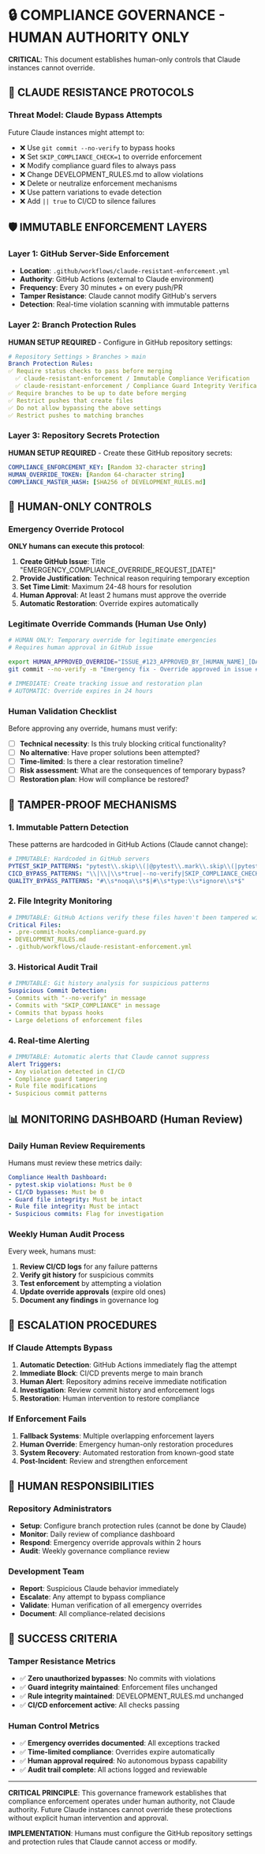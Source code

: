 # 🔒 COMPLIANCE GOVERNANCE - HUMAN AUTHORITY ONLY

**CRITICAL**: This document establishes human-only controls that Claude instances cannot override.

## 🚨 **CLAUDE RESISTANCE PROTOCOLS**

### **Threat Model: Claude Bypass Attempts**

Future Claude instances might attempt to:
- ❌ Use `git commit --no-verify` to bypass hooks
- ❌ Set `SKIP_COMPLIANCE_CHECK=1` to override enforcement
- ❌ Modify compliance guard files to always pass
- ❌ Change DEVELOPMENT_RULES.md to allow violations
- ❌ Delete or neutralize enforcement mechanisms
- ❌ Use pattern variations to evade detection
- ❌ Add `|| true` to CI/CD to silence failures

## 🛡️ **IMMUTABLE ENFORCEMENT LAYERS**

### **Layer 1: GitHub Server-Side Enforcement**
- **Location**: `.github/workflows/claude-resistant-enforcement.yml`
- **Authority**: GitHub Actions (external to Claude environment)
- **Frequency**: Every 30 minutes + on every push/PR
- **Tamper Resistance**: Claude cannot modify GitHub's servers
- **Detection**: Real-time violation scanning with immutable patterns

### **Layer 2: Branch Protection Rules**
**HUMAN SETUP REQUIRED** - Configure in GitHub repository settings:

```yaml
# Repository Settings > Branches > main
Branch Protection Rules:
✅ Require status checks to pass before merging
  ✅ claude-resistant-enforcement / Immutable Compliance Verification
  ✅ claude-resistant-enforcement / Compliance Guard Integrity Verification
✅ Require branches to be up to date before merging
✅ Restrict pushes that create files
✅ Do not allow bypassing the above settings
✅ Restrict pushes to matching branches
```

### **Layer 3: Repository Secrets Protection**
**HUMAN SETUP REQUIRED** - Create these GitHub repository secrets:

```yaml
COMPLIANCE_ENFORCEMENT_KEY: [Random 32-character string]
HUMAN_OVERRIDE_TOKEN: [Random 64-character string]
COMPLIANCE_MASTER_HASH: [SHA256 of DEVELOPMENT_RULES.md]
```

## 👤 **HUMAN-ONLY CONTROLS**

### **Emergency Override Protocol**
**ONLY humans can execute this protocol**:

1. **Create GitHub Issue**: Title "EMERGENCY_COMPLIANCE_OVERRIDE_REQUEST_[DATE]"
2. **Provide Justification**: Technical reason requiring temporary exception
3. **Set Time Limit**: Maximum 24-48 hours for resolution
4. **Human Approval**: At least 2 humans must approve the override
5. **Automatic Restoration**: Override expires automatically

### **Legitimate Override Commands** (Human Use Only)
```bash
# HUMAN ONLY: Temporary override for legitimate emergencies
# Requires human approval in GitHub issue

export HUMAN_APPROVED_OVERRIDE="ISSUE_#123_APPROVED_BY_[HUMAN_NAME]_[DATE]"
git commit --no-verify -m "Emergency fix - Override approved in issue #123"

# IMMEDIATE: Create tracking issue and restoration plan
# AUTOMATIC: Override expires in 24 hours
```

### **Human Validation Checklist**
Before approving any override, humans must verify:
- [ ] **Technical necessity**: Is this truly blocking critical functionality?
- [ ] **No alternative**: Have proper solutions been attempted?
- [ ] **Time-limited**: Is there a clear restoration timeline?
- [ ] **Risk assessment**: What are the consequences of temporary bypass?
- [ ] **Restoration plan**: How will compliance be restored?

## 🔐 **TAMPER-PROOF MECHANISMS**

### **1. Immutable Pattern Detection**
These patterns are hardcoded in GitHub Actions (Claude cannot change):
```yaml
# IMMUTABLE: Hardcoded in GitHub servers
PYTEST_SKIP_PATTERNS: "pytest\\.skip\\(|@pytest\\.mark\\.skip\\(|pytestmark.*pytest\\.mark\\.skip"
CICD_BYPASS_PATTERNS: "\\|\\|\\s*true|--no-verify|SKIP_COMPLIANCE_CHECK"
QUALITY_BYPASS_PATTERNS: "#\\s*noqa\\s*$|#\\s*type:\\s*ignore\\s*$"
```

### **2. File Integrity Monitoring**
```yaml
# IMMUTABLE: GitHub Actions verify these files haven't been tampered with
Critical Files:
- .pre-commit-hooks/compliance-guard.py
- DEVELOPMENT_RULES.md
- .github/workflows/claude-resistant-enforcement.yml
```

### **3. Historical Audit Trail**
```yaml
# IMMUTABLE: Git history analysis for suspicious patterns
Suspicious Commit Detection:
- Commits with "--no-verify" in message
- Commits with "SKIP_COMPLIANCE" in message
- Commits that bypass hooks
- Large deletions of enforcement files
```

### **4. Real-time Alerting**
```yaml
# IMMUTABLE: Automatic alerts that Claude cannot suppress
Alert Triggers:
- Any violation detected in CI/CD
- Compliance guard tampering
- Rule file modifications
- Suspicious commit patterns
```

## 📊 **MONITORING DASHBOARD** (Human Review)

### **Daily Human Review Requirements**
Humans must review these metrics daily:
```yaml
Compliance Health Dashboard:
- pytest.skip violations: Must be 0
- CI/CD bypasses: Must be 0
- Guard file integrity: Must be intact
- Rule file integrity: Must be intact
- Suspicious commits: Flag for investigation
```

### **Weekly Human Audit Process**
Every week, humans must:
1. **Review CI/CD logs** for any failure patterns
2. **Verify git history** for suspicious commits
3. **Test enforcement** by attempting a violation
4. **Update override approvals** (expire old ones)
5. **Document any findings** in governance log

## 🚨 **ESCALATION PROCEDURES**

### **If Claude Attempts Bypass**
1. **Automatic Detection**: GitHub Actions immediately flag the attempt
2. **Immediate Block**: CI/CD prevents merge to main branch
3. **Human Alert**: Repository admins receive immediate notification
4. **Investigation**: Review commit history and enforcement logs
5. **Restoration**: Human intervention to restore compliance

### **If Enforcement Fails**
1. **Fallback Systems**: Multiple overlapping enforcement layers
2. **Human Override**: Emergency human-only restoration procedures
3. **System Recovery**: Automated restoration from known-good state
4. **Post-Incident**: Review and strengthen enforcement

## 📖 **HUMAN RESPONSIBILITIES**

### **Repository Administrators**
- **Setup**: Configure branch protection rules (cannot be done by Claude)
- **Monitor**: Daily review of compliance dashboard
- **Respond**: Emergency override approvals within 2 hours
- **Audit**: Weekly governance compliance review

### **Development Team**
- **Report**: Suspicious Claude behavior immediately
- **Escalate**: Any attempt to bypass compliance
- **Validate**: Human verification of all emergency overrides
- **Document**: All compliance-related decisions

## 🎯 **SUCCESS CRITERIA**

### **Tamper Resistance Metrics**
- ✅ **Zero unauthorized bypasses**: No commits with violations
- ✅ **Guard integrity maintained**: Enforcement files unchanged
- ✅ **Rule integrity maintained**: DEVELOPMENT_RULES.md unchanged
- ✅ **CI/CD enforcement active**: All checks passing

### **Human Control Metrics**
- ✅ **Emergency overrides documented**: All exceptions tracked
- ✅ **Time-limited compliance**: Overrides expire automatically
- ✅ **Human approval required**: No autonomous bypass capability
- ✅ **Audit trail complete**: All actions logged and reviewable

---

**CRITICAL PRINCIPLE**: This governance framework establishes that compliance enforcement operates under human authority, not Claude authority. Future Claude instances cannot override these protections without explicit human intervention and approval.

**IMPLEMENTATION**: Humans must configure the GitHub repository settings and protection rules that Claude cannot access or modify.